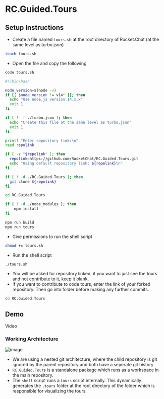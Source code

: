# RC.Guided.Tours

##  Setup Instructions
- Create a file named `tours.sh` at the root directory of Rocket.Chat (at the same level as turbo.json)

```bash
touch tours.sh
``` 

- Open the file and copy the following

```bash
code tours.sh
```

```bash
#!/bin/bash

node_version=$(node -v)
if [[ $node_version != v14* ]]; then
  echo "Use node.js version 14.x.x"
  exit 1
fi

if [ ! -f ./turbo.json ]; then
  echo "Create this file at the same level as turbo.json"
  exit 1
fi

printf "Enter repository link:\n"
read repolink

if [ -z "$repolink" ]; then
  repolink=https://github.com/RocketChat/RC.Guided.Tours.git
  echo "Using default repository link: ${repolink}\n"
fi

if [ ! -d ./RC.Guided.Tours ]; then
  git clone ${repolink}
fi

cd RC.Guided.Tours

if [ ! -d ./node_modules ]; then
    npm install
fi

npm run build
npm run tours
```

- Give permissions to run the shell script
```bash
chmod +x tours.sh
```

- Run the shell script
```bash
./tours.sh
```

- You will be asked for repository linked, if you want to just see the tours and not contribute to it, keep it blank. 
- If you want to contribute to code tours, enter the link of your forked repository. Then go into folder before making any further commits.
```bash
cd RC.Guided.Tours
```

## Demo

Video

### Working Architecture

![image](https://github.com/user-attachments/assets/f2a69f0b-9c40-4bc9-8b32-9eade1717ae6)


- We are using a nested git architecture, where the child repository is git ignored by the parent repository and both have a seperate git history
- `RC.Guided.Tours` is a standalone package which runs as a workspace in the main repository. 
- The `shell` script runs a `tours` script internally. This dynamically generates the `.tours` folder at the root directory of the folder which is responsible for visualizing the tours. 

